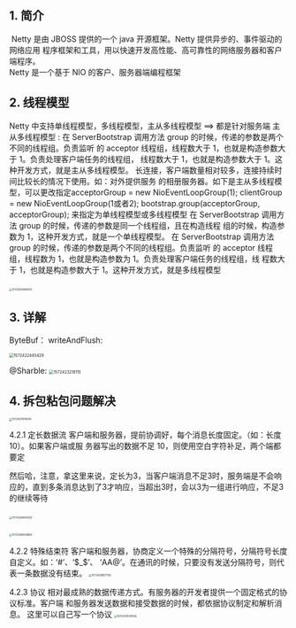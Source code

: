 ## 1. 简介 

​         Netty 是由 JBOSS 提供的一个 java 开源框架。Netty 提供异步的、事件驱动的网络应用 程序框架和工具，用以快速开发高性能、高可靠性的网络服务器和客户端程序。	
​         Netty 是一个基于 NIO 的客户、服务器端编程框架
​       

## 2. 线程模型 

Netty 中支持单线程模型，多线程模型，主从多线程模型 ==> 都是针对服务端
主从多线程模型 :
         在 ServerBootstrap 调用方法 group 的时候，传递的参数是两个不同的线程组。负责监听 的 acceptor 线程组，线程数大于 1，也就是构造参数大于 1。负责处理客户端任务的线程组， 线程数大于 1，也就是构造参数大于 1。这种开发方式，就是主从多线程模型。 长连接，客户端数量相对较多，连接持续时间比较长的情况下使用。如：对外提供服务 的相册服务器。如下是主从多线程模型，可以更改指定acceptorGroup = new NioEventLoopGroup(1);
clientGroup = new NioEventLoopGroup(1或者2);
bootstrap.group(acceptorGroup, acceptorGroup); 
来指定为单线程模型或多线程模型
        在 ServerBootstrap 调用方法 group 的时候，传递的参数是同一个线程组，且在构造线程 组的时候，构造参数为 1，这种开发方式，就是一个单线程模型。 
        在 ServerBootstrap 调用方法 group 的时候，传递的参数是两个不同的线程组。负责监听 的 acceptor 线程组，线程数为 1，也就是构造参数为 1。负责处理客户端任务的线程组，线 程数大于 1，也就是构造参数大于 1。这种开发方式，就是多线程模型

​         <img src="C:\Users\帅帅\AppData\Roaming\Typora\typora-user-images\1572425489450.png" alt="1572425489450" style="zoom:33%;" /> 

## 3. 详解

ByteBuf：
writeAndFlush:

<img src="C:\Users\帅帅\AppData\Roaming\Typora\typora-user-images\1572422445429.png" alt="1572422445429" style="zoom:50%;" />

@Sharble:
        <img src="C:\Users\帅帅\AppData\Roaming\Typora\typora-user-images\1572423218115.png" alt="1572423218115" style="zoom: 50%;" />

## 4. 拆包粘包问题解决 

<img src="C:\Users\帅帅\AppData\Roaming\Typora\typora-user-images\1572427614540.png" alt="1572427614540" style="zoom: 33%;" />

4.2.1 定长数据流 
客户端和服务器，提前协调好，每个消息长度固定。（如：长度 10）。如果客户端或服 务器写出的数据不足 10，则使用空白字符补足，两个端都要定

然后哈，注意，拿这里来说，定长为3，当客户端消息不足3时，服务端是不会响应的，直到多条消息达到了3才响应，当超出3时，会以3为一组进行响应，不足3的继续等待

​           <img src="C:\Users\帅帅\AppData\Roaming\Typora\typora-user-images\1572428440259.png" alt="1572428440259" style="zoom:33%;" /> 

​                <img src="C:\Users\帅帅\AppData\Roaming\Typora\typora-user-images\1572428504869.png" alt="1572428504869" style="zoom:33%;" />

4.2.2 特殊结束符 
客户端和服务器，协商定义一个特殊的分隔符号，分隔符号长度自定义。如：‘#’、‘$_$’、 ‘AA@’。在通讯的时候，只要没有发送分隔符号，则代表一条数据没有结束。 
          <img src="C:\Users\帅帅\AppData\Roaming\Typora\typora-user-images\1572429857762.png" alt="1572429857762" style="zoom:33%;" />

4.2.3 协议 
相对最成熟的数据传递方式。有服务器的开发者提供一个固定格式的协议标准。客户端 和服务器发送数据和接受数据的时候，都依据协议制定和解析消息。 
         这里可以自己写一个协议
          <img src="C:\Users\帅帅\AppData\Roaming\Typora\typora-user-images\1572430530556.png" alt="1572430530556" style="zoom:33%;" />
